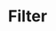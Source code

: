 ---
title: "Filter"
summary: "American rock band, formed in 1993 in Cleveland/Ohio. Current line-up: Richard Patrick: Vocals, Guitar, Bass Oumi Kapila: Guitar Ashley Dzerigian: Bass Chris Reeve: Drums Bobby Miller: Keyboards, Programming Former/Past members: Phil Buckman: Bass Mika Fineo: Drums Rob Patterson: Guitar Alan Bailey: Guitar Frank Cavanagh: Bass Matt Walker : Drums Kane Hazzard: Guitar John Spiker: Bass Brian Liesegang: Guitar, Programming Stevens Gillis: Drums Geno Lenardo: Guitar, Bass Mitchell Marlow: Guitar"
image: "filter.jpg"
apple_music_artist_url: "https://music.apple.com/gb/artist/filter/169023"
wikipedia_url: "none"
---